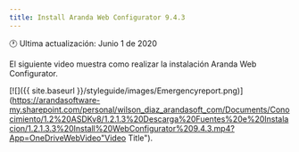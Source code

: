 ```yaml
---
title: Install Aranda Web Configurator 9.4.3
---
```


🕐 Ultima actualización: Junio 1 de 2020


El siguiente video muestra como realizar la instalación Aranda Web Configurator.


[![]({{ site.baseurl }}/styleguide/images/Emergencyreport.png)](https://arandasoftware-my.sharepoint.com/personal/wilson_diaz_arandasoft_com/Documents/Conocimiento/1.2%20ASDKv8/1.2.1.3%20Descarga%20Fuentes%20e%20Instalacion/1.2.1.3.3%20Install%20WebConfigurator%209.4.3.mp4?App=OneDriveWebVideo"Video Title").


